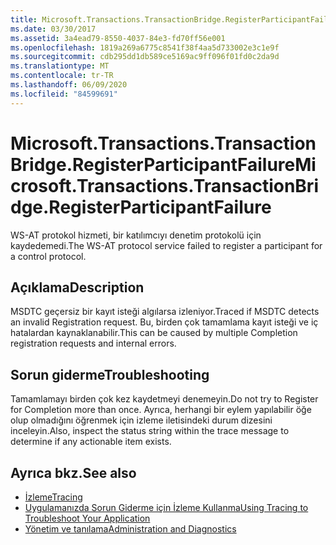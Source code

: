 ```yaml
---
title: Microsoft.Transactions.TransactionBridge.RegisterParticipantFailure
ms.date: 03/30/2017
ms.assetid: 3a4ead79-8550-4037-84e3-fd70ff56e001
ms.openlocfilehash: 1819a269a6775c8541f38f4aa5d733002e3c1e9f
ms.sourcegitcommit: cdb295dd1db589ce5169ac9ff096f01fd0c2da9d
ms.translationtype: MT
ms.contentlocale: tr-TR
ms.lasthandoff: 06/09/2020
ms.locfileid: "84599691"
---
```

# <a name="microsofttransactionstransactionbridgeregisterparticipantfailure"></a><span data-ttu-id="9a033-102">Microsoft.Transactions.TransactionBridge.RegisterParticipantFailure</span><span class="sxs-lookup"><span data-stu-id="9a033-102">Microsoft.Transactions.TransactionBridge.RegisterParticipantFailure</span></span>
<span data-ttu-id="9a033-103">WS-AT protokol hizmeti, bir katılımcıyı denetim protokolü için kaydedemedi.</span><span class="sxs-lookup"><span data-stu-id="9a033-103">The WS-AT protocol service failed to register a participant for a control protocol.</span></span>  
  
## <a name="description"></a><span data-ttu-id="9a033-104">Açıklama</span><span class="sxs-lookup"><span data-stu-id="9a033-104">Description</span></span>  
 <span data-ttu-id="9a033-105">MSDTC geçersiz bir kayıt isteği algılarsa izleniyor.</span><span class="sxs-lookup"><span data-stu-id="9a033-105">Traced if MSDTC detects an invalid Registration request.</span></span> <span data-ttu-id="9a033-106">Bu, birden çok tamamlama kayıt isteği ve iç hatalardan kaynaklanabilir.</span><span class="sxs-lookup"><span data-stu-id="9a033-106">This can be caused by  multiple Completion registration requests and internal errors.</span></span>  
  
## <a name="troubleshooting"></a><span data-ttu-id="9a033-107">Sorun giderme</span><span class="sxs-lookup"><span data-stu-id="9a033-107">Troubleshooting</span></span>  
 <span data-ttu-id="9a033-108">Tamamlamayı birden çok kez kaydetmeyi denemeyin.</span><span class="sxs-lookup"><span data-stu-id="9a033-108">Do not try to Register for Completion more than once.</span></span>  <span data-ttu-id="9a033-109">Ayrıca, herhangi bir eylem yapılabilir öğe olup olmadığını öğrenmek için izleme iletisindeki durum dizesini inceleyin.</span><span class="sxs-lookup"><span data-stu-id="9a033-109">Also, inspect the status string within the trace message to determine if any actionable item exists.</span></span>  
  
## <a name="see-also"></a><span data-ttu-id="9a033-110">Ayrıca bkz.</span><span class="sxs-lookup"><span data-stu-id="9a033-110">See also</span></span>

- [<span data-ttu-id="9a033-111">İzleme</span><span class="sxs-lookup"><span data-stu-id="9a033-111">Tracing</span></span>](index.md)
- [<span data-ttu-id="9a033-112">Uygulamanızda Sorun Giderme için İzleme Kullanma</span><span class="sxs-lookup"><span data-stu-id="9a033-112">Using Tracing to Troubleshoot Your Application</span></span>](using-tracing-to-troubleshoot-your-application.md)
- [<span data-ttu-id="9a033-113">Yönetim ve tanılama</span><span class="sxs-lookup"><span data-stu-id="9a033-113">Administration and Diagnostics</span></span>](../index.md)
